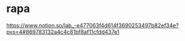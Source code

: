 # rapa
https://www.notion.so/lab_-e477063f4d614f3690253497b82ef34e?pvs=4#869783132a4c4c81bf8af11cfdd437e1
